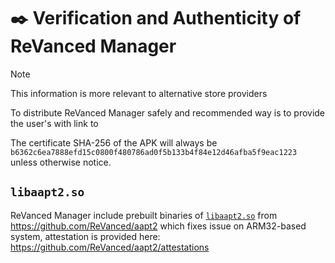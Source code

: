 # ✒️ Verification and Authenticity of ReVanced Manager

> [!NOTE]
> This information is more relevant to alternative store providers

To distribute ReVanced Manager safely and recommended way is to provide the user's with link to 

The certificate SHA-256 of the APK will always be `b6362c6ea7888efd15c0800f480786ad0f5b133b4f84e12d46afba5f9eac1223` unless otherwise notice.

## `libaapt2.so`

ReVanced Manager include prebuilt binaries of [`libaapt2.so`][location of libaapt2.so] from https://github.com/ReVanced/aapt2 
which fixes issue on ARM32-based system, attestation is provided here: https://github.com/ReVanced/aapt2/attestations

[location of libaapt2.so]: /app/src/main/jniLibs/
